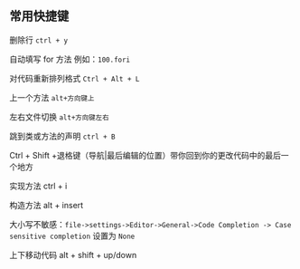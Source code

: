 ## 常用快捷键

删除行 `ctrl + y`

自动填写 for 方法 例如：`100.fori`

对代码重新排列格式 `Ctrl + Alt + L`

上一个方法 `alt+方向键上`

左右文件切换 `alt+方向键左右`

跳到类或方法的声明 `ctrl + B`

Ctrl + Shift +退格键（导航|最后编辑的位置）带你回到你的更改代码中的最后一个地方

实现方法 ctrl + i

构造方法 alt + insert

大小写不敏感：`file->settings->Editor->General->Code Completion -> Case sensitive completion` 设置为 `None`

上下移动代码 alt + shift + up/down

